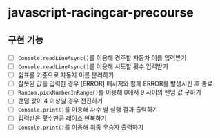 # javascript-racingcar-precourse

## 구현 기능

- [ ] `Console.readLineAsync()`를 이용해 경주할 자동차 이름 입력받기
- [ ] `Console.readLineAsync()`를 이용해 시도할 횟수 입력받기
- [ ] 쉼표를 기준으로 자동자 이름 분리하기
- [ ] 잘못된 값을 입력한 경우 [ERROR] 메시지와 함께 ERROR를 발생시킨 후 종료
- [ ] `Random.pickNumberInRange()`를 이용해 0에서 9 사이의 랜덤 값 구하기
- [ ] 랜덤 값이 4 이상일 경우 전진하기
- [ ] `Console.print()`를 이용해 차수 별 실행 결과 출력하기
- [ ] 입력받은 횟수만큼 레이스 반복하기
- [ ] `Console.print()`를 이용해 최종 우승자 출력하기
